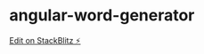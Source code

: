 # angular-word-generator

[Edit on StackBlitz ⚡️](https://stackblitz.com/edit/angular-word-generator)
